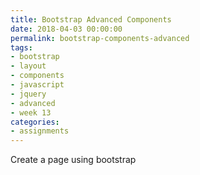 ```yaml
---
title: Bootstrap Advanced Components
date: 2018-04-03 00:00:00
permalink: bootstrap-components-advanced
tags:
- bootstrap
- layout
- components
- javascript
- jquery
- advanced
- week 13
categories:
- assignments
---
```


Create a page using bootstrap
<!-- more -->
